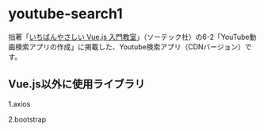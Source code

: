 # youtube-search1
拙著「[いちばんやさしい Vue.js 入門教室](https://www.amazon.co.jp/いちばんやさしい-Vue-js-入門教室-大津-真-ebook/dp/B07Q7ZJLSW/ref=la_B004LP5X3O_1_2?s=books&ie=UTF8&qid=1554809423&sr=1-2)」（ソーテック社）の6-2「YouTube動画検索アプリの作成」に掲載した、Youtube検索アプリ（CDNバージョン）です。

## Vue.js以外に使用ライブラリ
1.axios

2.bootstrap



